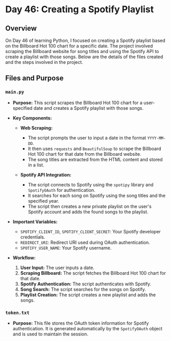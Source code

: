 # Day 46: Creating a Spotify Playlist

## Overview

On Day 46 of learning Python, I focused on creating a Spotify playlist based on the Billboard Hot 100 chart for a specific date. The project involved scraping the Billboard website for song titles and using the Spotify API to create a playlist with those songs. Below are the details of the files created and the steps involved in the project.

## Files and Purpose

### `main.py`

- **Purpose:**
  This script scrapes the Billboard Hot 100 chart for a user-specified date and creates a Spotify playlist with those songs.

- **Key Components:**
  - **Web Scraping:**
    - The script prompts the user to input a date in the format `YYYY-MM-DD`.
    - It then uses `requests` and `BeautifulSoup` to scrape the Billboard Hot 100 chart for that date from the Billboard website.
    - The song titles are extracted from the HTML content and stored in a list.
  
  - **Spotify API Integration:**
    - The script connects to Spotify using the `spotipy` library and `SpotifyOAuth` for authentication.
    - It searches for each song on Spotify using the song titles and the specified year.
    - The script then creates a new private playlist on the user's Spotify account and adds the found songs to the playlist.

- **Important Variables:**
  - `SPOTIFY_CLIENT_ID`, `SPOTIFY_CLIENT_SECRET`: Your Spotify developer credentials.
  - `REDIRECT_URI`: Redirect URI used during OAuth authentication.
  - `SPOTIFY_USER_NAME`: Your Spotify username.
  
- **Workflow:**
  1. **User Input:** The user inputs a date.
  2. **Scraping Billboard:** The script fetches the Billboard Hot 100 chart for that date.
  3. **Spotify Authentication:** The script authenticates with Spotify.
  4. **Song Search:** The script searches for the songs on Spotify.
  5. **Playlist Creation:** The script creates a new playlist and adds the songs.

### `token.txt`

- **Purpose:**
  This file stores the OAuth token information for Spotify authentication. It is generated automatically by the `SpotifyOAuth` object and is used to maintain the session.
